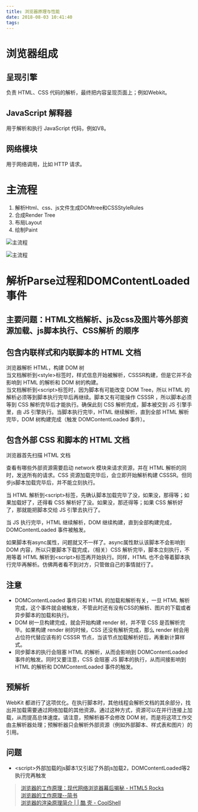 ```yaml
---
title: 浏览器原理与性能
date: 2018-08-03 10:41:40
tags:
---
```

# 浏览器组成
## 呈现引擎
负责 HTML、CSS 代码的解析，最终把内容呈现页面上；例如Webkit。
## JavaScript 解释器
用于解析和执行 JavaScript 代码，例如V8。
## 网络模块
用于网络调用，比如 HTTP 请求。
# 主流程
1. 解析Html、css、js文件生成DOMtree和CSSStyleRules
2. 合成Render Tree
3. 布局Layout
4. 绘制Paint

![主流程](https://coolshell.cn/wp-content/uploads/2013/05/Render-Process-768x250.jpg "主流程")

![主流程](https://www.html5rocks.com/zh/tutorials/internals/howbrowserswork/webkitflow.png "主流程")

# 解析Parse过程和DOMContentLoaded事件
## 主要问题：HTML文档解析、js及css及图片等外部资源加载、js脚本执行、CSS解析 的顺序
## 包含内联样式和内联脚本的 HTML 文档
浏览器解析 HTML，构建 DOM 树  
当文档解析到\<style\>标签时，样式信息开始被解析，CSSSR构建，但是它并不会影响到 HTML 的解析和 DOM 树的构建。  
当文档解析到\<script\>标签时，因为脚本有可能改变 DOM Tree，所以 HTML 的解析必须等到脚本执行完毕后再继续。脚本又有可能操作 CSSSR ，所以脚本必须等到 CSS 解析完毕后才能执行。确保此刻 CSS 解析完成，脚本被交到 JS 引擎手里，由 JS 引擎执行。当脚本执行完毕，HTML 继续解析，直到全部 HTML 解析完毕，DOM 树构建完成（触发 DOMContentLoaded 事件）。  



## 包含外部 CSS 和脚本的 HTML 文档
浏览器首先扫描 HTML 文档  

查看有哪些外部资源需要启动 network 模块来请求资源，并在 HTML 解析的同时，发送所有的请求。CSS 资源加载完毕后，会立即开始解析构建 CSSSR。但同步js脚本加载完毕后，并不能立刻执行。  

当 HTML 解析到\<script>标签，先确认脚本加载完毕了没，如果没，那得等；如果加载好了，还得看 CSS 解析好了没。如果没，那还得等；如果 CSS 解析好了，那就能把脚本交给 JS 引擎去执行了。  

当 JS 执行完毕，HTML 继续解析，DOM 继续构建，直到全部构建完成，DOMContentLoaded 事件被触发。  

如果脚本有async属性，问题就又不一样了。async属性默认该脚本不会影响到 DOM 内容，所以只要脚本下载完成，（相关）CSS 解析完毕，脚本立刻执行，不用等着 HTML 解析到\<script>标签再开始执行。同样，HTML 也不会等着脚本执行完毕再解析。仿佛两者看不到对方，只管做自己的事情就行了。

## 注意
* DOMContentLoaded 事件只和 HTML 的加载和解析有关，一旦 HTML 解析完成，这个事件就会被触发，不管此时还有没有CSS的解析、图片的下载或者异步脚本的加载和执行。
* DOM 树一旦构建完成，就会开始构建 render 树，并不管 CSS 是否解析完毕。如果构建 render 树的时候，CSS 还没有解析完成，那么 render 树会用占位符代替应该有的 CSSSR 节点，当该节点加载解析好后，再重新计算样式。
* 同步脚本的执行会阻塞 HTML 的解析，从而会影响到 DOMContentLoaded 事件的触发。同时又要注意，CSS 会阻塞 JS 脚本的执行，从而间接影响到 HTML 的解析和 DOMContentLoaded 事件的触发。

## 预解析
WebKit 都进行了这项优化。在执行脚本时，其他线程会解析文档的其余部分，找出并加载需要通过网络加载的其他资源。通过这种方式，资源可以在并行连接上加载，从而提高总体速度。请注意，预解析器不会修改 DOM 树，而是将这项工作交由主解析器处理；预解析器只会解析外部资源（例如外部脚本、样式表和图片）的引用。
## 问题
* \<script>外部加载的js脚本1又引起了外部js加载2，DOMContentLoaded等2执行完再触发
> [浏览器的工作原理：现代网络浏览器幕后揭秘 - HTML5 Rocks](https://www.html5rocks.com/zh/tutorials/internals/howbrowserswork/#Resources)  
> [浏览器的工作原理--简书](https://www.jianshu.com/p/b00db2754cdf)  
> [浏览器的渲染原理简介 | | 酷 壳 - CoolShell](https://coolshell.cn/articles/9666.html)
